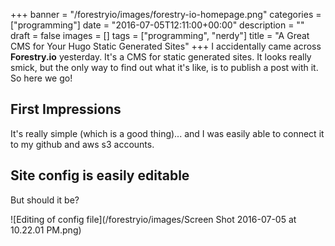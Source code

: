 +++
banner = "/forestryio/images/forestry-io-homepage.png"
categories = ["programming"]
date = "2016-07-05T12:11:00+00:00"
description = ""
draft = false
images = []
tags = ["programming", "nerdy"]
title = "A Great CMS for Your Hugo Static Generated Sites"
+++
I accidentally came across **Forestry.io** yesterday.  It's a CMS for static generated sites.  It looks really smick, but the only way to find out what it's like, is to publish a post with it.  So here we go!

## First Impressions
It's really simple (which is a good thing)... and I was easily able to connect it to my github and aws s3 accounts.

## Site config is easily editable
But should it be?

![Editing of config file](/forestryio/images/Screen Shot 2016-07-05 at 10.22.01 PM.png)
